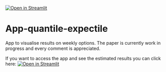 [![Open in Streamlit](https://static.streamlit.io/badges/streamlit_badge_black_white.svg)](https://share.streamlit.io/mreinke1/app-quantile-expectile/main/app-quantile-expectile.py)

# App-quantile-expectile
App to visualise results on weekly options. The paper is currently work in progress and every comment is appreciated.

If you want to access the app and see the estimated results you can click here: [![Open in Streamlit](https://static.streamlit.io/badges/streamlit_badge_black_white.svg)](https://share.streamlit.io/mreinke1/app-quantile-expectile/main/app-quantile-expectile.py)





